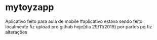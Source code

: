 # mytoyzapp
Aplicativo feito para aula de mobile 
#aplicativo estava sendo feito localmente fiz upload pro github hoje(dia 29/11/2019) por partes pq fiz alterações

